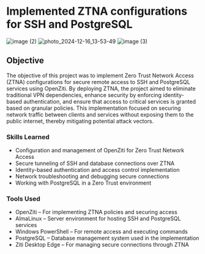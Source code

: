 # Implemented ZTNA configurations for SSH and PostgreSQL

![image (2)](https://github.com/user-attachments/assets/0bbe8f7a-606c-4090-8276-76f5de1568e1)
![photo_2024-12-16_13-53-49](https://github.com/user-attachments/assets/b82692e7-7fad-4daf-a813-0f013bf8e1bd)
![image (3)](https://github.com/user-attachments/assets/b0aaebb9-bdec-48e8-a135-04f4577c897d)

## Objective

The objective of this project was to implement Zero Trust Network Access (ZTNA) configurations for secure remote access to SSH and PostgreSQL services using OpenZiti. By deploying ZTNA, the project aimed to eliminate traditional VPN dependencies, enhance security by enforcing identity-based authentication, and ensure that access to critical services is granted based on granular policies. This implementation focused on securing network traffic between clients and services without exposing them to the public internet, thereby mitigating potential attack vectors.

### Skills Learned

- Configuration and management of OpenZiti for Zero Trust Network Access
- Secure tunneling of SSH and database connections over ZTNA
- Identity-based authentication and access control implementation
- Network troubleshooting and debugging secure connections
- Working with PostgreSQL in a Zero Trust environment

### Tools Used

- OpenZiti – For implementing ZTNA policies and securing access
- AlmaLinux – Server environment for hosting SSH and PostgreSQL services
- Windows PowerShell – For remote access and executing commands
- PostgreSQL – Database management system used in the implementation
- Ziti Desktop Edge – For managing secure connections through ZTNA
